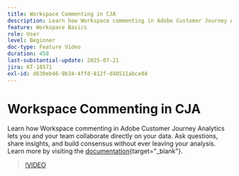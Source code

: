 ```yaml
---
title: Workspace Commenting in CJA
description: Learn how Workspace commenting in Adobe Customer Journey Analytics lets you and your team collaborate directly on your data. Ask questions, share insights, and build consensus without ever leaving your analysis.
feature: Workspace Basics
role: User
level: Beginner
doc-type: Feature Video
duration: 458
last-substantial-update: 2025-07-21
jira: KT-18571
exl-id: d630eb46-9b34-4ffd-812f-d40511abce04
---
```

# Workspace Commenting in CJA

Learn how Workspace commenting in Adobe Customer Journey Analytics lets you and your team collaborate directly on your data. Ask questions, share insights, and build consensus without ever leaving your analysis. Learn more by visiting the [documentation](https://experienceleague.adobe.com/en/docs/analytics-platform/using/cja-workspace/build-workspace-project/comment-projects){target="_blank"}.

>[!VIDEO](https://video.tv.adobe.com/v/3469446/?learn=on&enablevpops)
